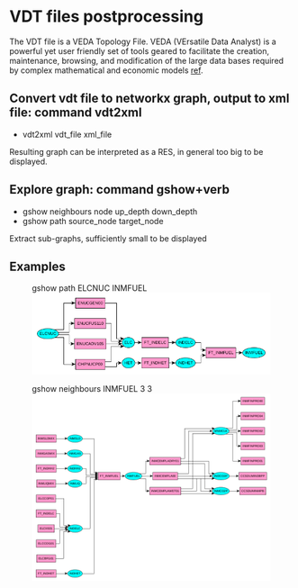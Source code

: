 # VDT files postprocessing

The VDT file is a VEDA Topology File. VEDA (VErsatile Data Analyst) is a powerful yet user friendly set of tools geared to facilitate the creation, maintenance, browsing, and modification of the large data bases required by complex mathematical and economic models [ref](https://www.filesuffix.com/fr/extension/vdt). 

## Convert vdt file to networkx graph, output to xml file:  command vdt2xml
 - vdt2xml  vdt_file  xml_file
 
Resulting graph can be interpreted as a RES, in general too big to be displayed.

## Explore graph: command gshow+verb
 - gshow neighbours node up_depth down_depth
 - gshow path source_node target_node
 
Extract sub-graphs, sufficiently small to be displayed

## Examples

<figure>   
    <figcaption  class="figure-caption text-center">gshow path ELCNUC INMFUEL</figcaption>
   <img src="gshow+path.png" alt="gshow+path" />
</figure>
<figure>   
    <figcaption  class="figure-caption text-center">gshow neighbours INMFUEL 3 3</figcaption>
   <img src="gshow+neighbours.png" alt="gshow+neighbours" />
</figure>
